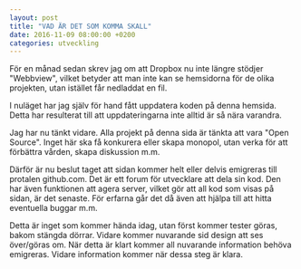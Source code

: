 ```yaml
---
layout: post
title: "VAD ÄR DET SOM KOMMA SKALL"
date: 2016-11-09 08:00:00 +0200
categories: utveckling
---
```

För en månad sedan skrev jag om att Dropbox nu inte längre stödjer "Webbview", vilket betyder att man inte kan se hemsidorna för de olika projekten, utan istället får nedladdat en fil.

I nuläget har jag själv för hand fått uppdatera koden på denna hemsida. Detta har resulterat till att uppdateringarna inte alltid är så nära varandra.

Jag har nu tänkt vidare. Alla projekt på denna sida är tänkta att vara "Open Source". Inget här ska få konkurera eller skapa monopol, utan verka för att förbättra vården, skapa diskussion m.m.

Därför är nu beslut taget att sidan kommer helt eller delvis emigreras till protalen github.com. Det är ett forum för utvecklare att dela sin kod. Den har även funktionen att agera server, vilket gör att all kod som visas på sidan, är det senaste. För erfarna går det då även att hjälpa till att hitta eventuella buggar m.m.

Detta är inget som kommer hända idag, utan först kommer tester göras, bakom stängda dörrar. Vidare kommer nuvarande sid design att ses över/göras om. När detta är klart kommer all nuvarande information behöva emigreras. Vidare information kommer när dessa steg är klara.